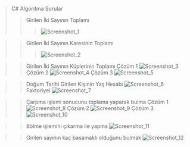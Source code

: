  > C# Algoritma Sorular 
 >> Girilen İki Sayının Toplamı
 >>> ![Screenshot_1](https://user-images.githubusercontent.com/96000792/173457924-1e5007d6-bf36-40a2-b4b7-0f120c6b06f0.png)
 
 >> Girilen İki Sayının Karesinin Toplamı
 >>> ![Screenshot_2](https://user-images.githubusercontent.com/96000792/173457925-8c6c844b-afa7-4e45-a26e-00a8741a9880.png)
 
 >> Girilen İki Sayının Küplerinin Toplamı
 >> Çözüm 1
 >> ![Screenshot_3](https://user-images.githubusercontent.com/96000792/173457931-75470097-1c24-4237-a591-ddcac10fe6bc.png)
 >> Çözüm 2
 >> ![Screenshot_4](https://user-images.githubusercontent.com/96000792/173457936-1b7b1f43-3252-4dab-aae4-e70ffef1ab08.png)
 >> Çözüm 3
 >> ![Screenshot_5](https://user-images.githubusercontent.com/96000792/173457939-41d3f13b-2a2c-4df4-9b77-559c960fa482.png)
 
 >> Doğum Tarihi Girilen Kişinin Yaş Hesabı
 >> ![Screenshot_6](https://user-images.githubusercontent.com/96000792/173457940-80e8a030-91c3-47a7-958c-2a954737c512.png)
 >> Faktoriyel
 >> ![Screenshot_7](https://user-images.githubusercontent.com/96000792/173457943-3129fa94-cee5-4183-ba16-2efc4ad8b433.png)

 >> Çarpma işlemi sonucunu toplama yaparak bulma
 >> Çözüm 1
 >> ![Screenshot_8](https://user-images.githubusercontent.com/96000792/173457944-3efa4423-a4ae-4f4a-a644-855b3778561f.png)
 >> Çözüm 2
 >> ![Screenshot_9](https://user-images.githubusercontent.com/96000792/173457949-ed331c7c-3de2-4ced-be16-b063be0ed92e.png)
 >> Çözüm 3
 >> ![Screenshot_10](https://user-images.githubusercontent.com/96000792/173457953-8e79e598-1602-4721-8da4-0f4766bb7ba4.png)

 >> Bölme işlemini çıkarma ile yapma
 >>  ![Screenshot_11](https://user-images.githubusercontent.com/96000792/173457916-f2dc560f-f17b-4456-a2c2-bcda11ca62b3.png)

 >> Girilen sayının kaç basamaklı olduğunu bulmak
 >> ![Screenshot_12](https://user-images.githubusercontent.com/96000792/173457921-b39454e8-278a-4975-8bd8-057253efc818.png)

 










